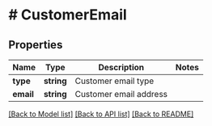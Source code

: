 # # CustomerEmail

## Properties

Name | Type | Description | Notes
------------ | ------------- | ------------- | -------------
**type** | **string** | Customer email type |
**email** | **string** | Customer email address |

[[Back to Model list]](../../README.md#models) [[Back to API list]](../../README.md#endpoints) [[Back to README]](../../README.md)
